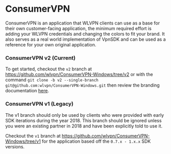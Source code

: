 # ConsumerVPN

ConsumerVPN is an application that WLVPN clients can use as a base for their own customer-facing application, the minimum required effort is adding your WLVPN credentials and changing the colors to fit your brand. It also serves as a real world implementation of VpnSDK and can be used as a reference for your own original application.

### ConsumerVPN v2 (Current)

To get started, checkout the `v2` branch at https://github.com/wlvpn/ConsumerVPN-Windows/tree/v2 or with the command `git clone -b v2 --single-branch git@github.com:wlvpn/ConsumerVPN-Windows.git` then review the branding documentation [here](https://wlvpn.github.io/VpnSDK.NET-Documentation/v2/articles/branding.html).

### ConsumerVPN v1 (Legacy)

The v1 branch should only be used by clients who were provided with early SDK iterations during the year 2018. This branch should be ignored unless you were an existing partner in 2018 and have been explicitly told to use it.

Checkout the `v1` branch at https://github.com/wlvpn/ConsumerVPN-Windows/tree/v1 for the application based off the `0.7.x - 1.x.x` SDK versions.
